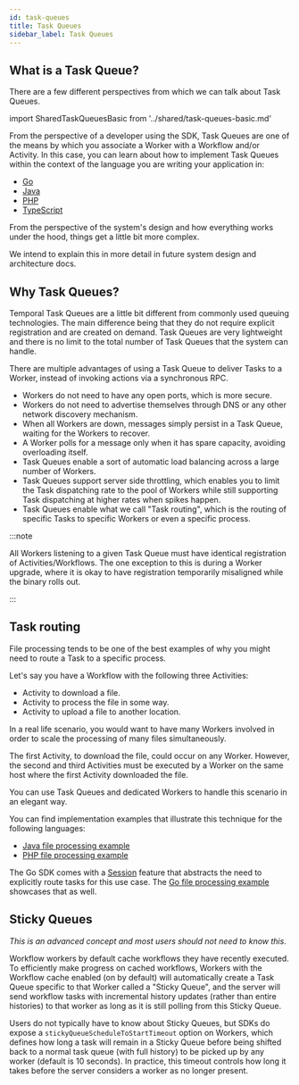 ```yaml
---
id: task-queues
title: Task Queues
sidebar_label: Task Queues
---
```


## What is a Task Queue?

There are a few different perspectives from which we can talk about Task Queues.

import SharedTaskQueuesBasic from '../shared/task-queues-basic.md'

<SharedTaskQueuesBasic
workflowLink="/docs/concepts/workflows"
workerLink="/docs/concepts/workers"
/>

From the perspective of a developer using the SDK, Task Queues are one of the means by which you associate a Worker with a Workflow and/or Activity.
In this case, you can learn about how to implement Task Queues within the context of the language you are writing your application in:

- [Go](/docs/go/task-queues)
- [Java](/docs/java/task-queues)
- [PHP](/docs/php/task-queues)
- [TypeScript](/docs/typescript/workers)

From the perspective of the system's design and how everything works under the hood, things get a little bit more complex.

We intend to explain this in more detail in future system design and architecture docs.

## Why Task Queues?

Temporal Task Queues are a little bit different from commonly used queuing technologies.
The main difference being that they do not require explicit registration and are created on demand.
Task Queues are very lightweight and there is no limit to the total number of Task Queues that the system can handle.

There are multiple advantages of using a Task Queue to deliver Tasks to a Worker, instead of invoking actions via a synchronous RPC.

- Workers do not need to have any open ports, which is more secure.
- Workers do not need to advertise themselves through DNS or any other network discovery mechanism.
- When all Workers are down, messages simply persist in a Task Queue, waiting for the Workers to recover.
- A Worker polls for a message only when it has spare capacity, avoiding overloading itself.
- Task Queues enable a sort of automatic load balancing across a large number of Workers.
- Task Queues support server side throttling, which enables you to limit the Task dispatching rate to the pool of Workers while still supporting Task dispatching at higher rates when spikes happen.
- Task Queues enable what we call "Task routing", which is the routing of specific Tasks to specific Workers or even a specific process.

:::note

All Workers listening to a given Task Queue must have identical registration of Activities/Workflows.
The one exception to this is during a Worker upgrade, where it is okay to have registration temporarily misaligned while the binary rolls out.

:::

## Task routing

File processing tends to be one of the best examples of why you might need to route a Task to a specific process.

Let's say you have a Workflow with the following three Activities:

- Activity to download a file.
- Activity to process the file in some way.
- Activity to upload a file to another location.

In a real life scenario, you would want to have many Workers involved in order to scale the processing of many files simultaneously.

The first Activity, to download the file, could occur on any Worker.
However, the second and third Activities must be executed by a Worker on the same host where the first Activity downloaded the file.

You can use Task Queues and dedicated Workers to handle this scenario in an elegant way.

You can find implementation examples that illustrate this technique for the following languages:

- [Java file processing example](https://github.com/temporalio/samples-java/tree/master/src/main/java/io/temporal/samples/fileprocessing)
- [PHP file processing example](https://github.com/temporalio/samples-php/tree/master/app/src/FileProcessing)

The Go SDK comes with a [Session](/docs/go/sessions) feature that abstracts the need to explicitly route tasks for this use case.
The [Go file processing example](https://github.com/temporalio/samples-go/tree/master/fileprocessing) showcases that as well.

## Sticky Queues

_This is an advanced concept and most users should not need to know this_.

Workflow workers by default cache workflows they have recently executed.
To efficiently make progress on cached workflows, Workers with the Workflow cache enabled (on by default) will automatically create a Task Queue specific to that Worker called a "Sticky Queue", and the server will send workflow tasks with incremental history updates (rather than entire histories) to that worker as long as it is still polling from this Sticky Queue.

Users do not typically have to know about Sticky Queues, but SDKs do expose a `stickyQueueScheduleToStartTimeout` option on Workers, which defines how long a task will remain in a Sticky Queue before being shifted back to a normal task queue (with full history) to be picked up by any worker (default is 10 seconds).
In practice, this timeout controls how long it takes before the server considers a worker as no longer present.
